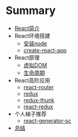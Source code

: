 # Summary

* [React简介](README.md)
* React环境搭建
    * [安装node](chapter1/section1.md)
    * [create-react-app](chapter1/section2.md)
* React原理
    * [虚拟DOM](chapter2/section1.md)
    * [生命周期](chapter2/section2.md)
* React高阶应用
    * [react-router](chapter3/section1.md)
    * [redux](chapter3/section2.md)
    * [redux-thunk](chapter3/section3.md)
    * [react-redux](chapter3/section4.md)
* 个人梯子推荐
    * [react-generator-sc](chapter4/section1.md)
* [总结](end/README.md)

